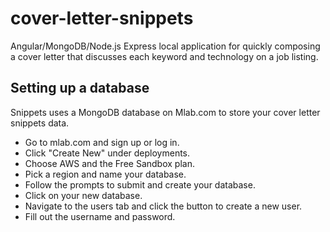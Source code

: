 # cover-letter-snippets
Angular/MongoDB/Node.js Express local application for quickly composing a cover letter that discusses each keyword and technology on a job listing.

## Setting up a database
Snippets uses a MongoDB database on Mlab.com to store your cover letter snippets data. 

- Go to mlab.com and sign up or log in.
- Click "Create New" under deployments.
- Choose AWS and the Free Sandbox plan.
- Pick a region and name your database.
- Follow the prompts to submit and create your database.
- Click on your new database.
- Navigate to the users tab and click the button to create a new user.
- Fill out the username and password.
